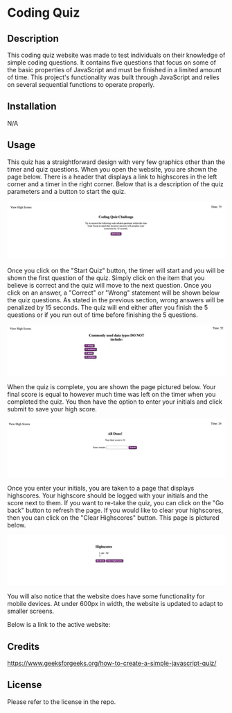 # Coding Quiz

## Description
This coding quiz website was made to test individuals on their knowledge of simple coding questions. It contains five questions that focus on some of the basic properties of JavaScript and must be finished in a limited amount of time. This project's functionality was built through JavaScript and relies on several sequential functions to operate properly. 

## Installation
N/A

## Usage
This quiz has a straightforward design with very few graphics other than the timer and quiz questions. When you open the website, you are shown the page below. There is a header that displays a link to highscores in the left corner and a timer in the right corner. Below that is a description of the quiz parameters and a button to start the quiz.

![picture of webpage with a header that displays a link to highscores and a timer. Below that is a description of the quiz and a button to start the quiz](assets/images/coding-quiz-header.png)

Once you click on the "Start Quiz" button, the timer will start and you will be shown the first question of the quiz. Simply click on the item that you believe is correct and the quiz will move to the next question. Once you click on an answer, a "Correct" or "Wrong" statement will be shown below the quiz questions. As stated in the previous section, wrong answers will be penalized by 15 seconds. The quiz will end either after you finish the 5 questions or if you run out of time before finishing the 5 questions. 

![picture of the first question in the quiz with the question and 4 options listed in purple boxes](assets/images/coding-quiz-question.png)


When the quiz is complete, you are shown the page pictured below. Your final score is equal to however much time was left on the timer when you completed the quiz. You then have the option to enter your initials and click submit to save your high score. 

![screen says all done with your score listed and a box to enter your initials](assets/images/code-quiz-highscore.png)

Once you enter your initials, you are taken to a page that displays highscores. Your highscore should be logged with your initials and the score next to them. If you want to re-take the quiz, you can click on the "Go back" button to refresh the page. If you would like to clear your highscores, then you can click on the "Clear Highscores" button. This page is pictured below. 

![screen says highscores with your initials and score. There is a go back button and clear highscores button](assets/images/code-quiz-highscores.png)

You will also notice that the website does have some functionality for mobile devices. At under 600px in width, the website is updated to adapt to smaller screens. 

Below is a link to the active website:



## Credits
https://www.geeksforgeeks.org/how-to-create-a-simple-javascript-quiz/


## License
Please refer to the license in the repo.

